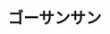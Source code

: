 ---
title: 'ゴーサンサン'
photo: '/images/photoGosansan.png'
logo: '/images/newExperience.png'
textup: '囲碁打てます！学べます！腕に覚えがある方はもちろん、ルールを全く知らない方もぜひお越しください。'
building: '特別教室棟'
floor: '1' 
location: '特５教室'
categoly: '1'
---